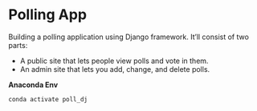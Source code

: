 # Polling App

Building a polling application using Django framework. It’ll consist of two parts:

- A public site that lets people view polls and vote in them.
- An admin site that lets you add, change, and delete polls.


**Anaconda Env**

```python
conda activate poll_dj
```